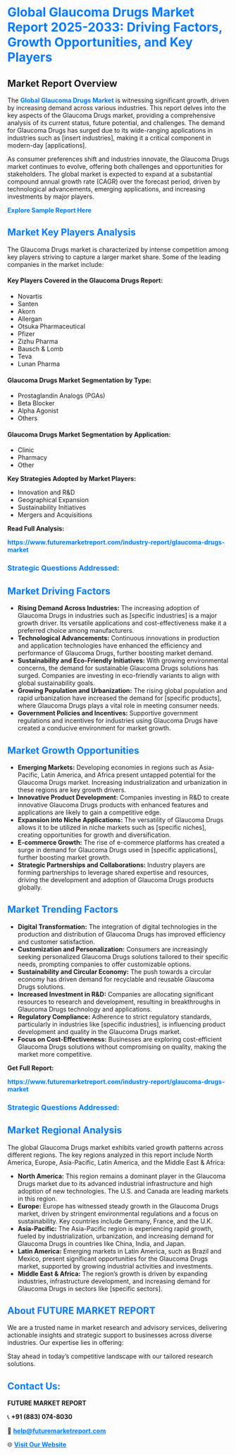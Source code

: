 <h1 style="color: #007BFF;">Global Glaucoma Drugs Market Report 2025-2033: Driving Factors, Growth Opportunities, and Key Players</h1>

<section id="overview">
<h2>Market Report Overview</h2>
<p>The <a href="https://www.futuremarketreport.com/industry-report/glaucoma-drugs-market" style="color: #007BFF; text-decoration: none;"><strong>Global Glaucoma Drugs Market</strong></a> is witnessing significant growth, driven by increasing demand across various industries. This report delves into the key aspects of the Glaucoma Drugs market, providing a comprehensive analysis of its current status, future potential, and challenges. The demand for Glaucoma Drugs has surged due to its wide-ranging applications in industries such as [insert industries], making it a critical component in modern-day [applications].</p>
<p>As consumer preferences shift and industries innovate, the Glaucoma Drugs market continues to evolve, offering both challenges and opportunities for stakeholders. The global market is expected to expand at a substantial compound annual growth rate (CAGR) over the forecast period, driven by technological advancements, emerging applications, and increasing investments by major players.</p>
</section>

<section id="overview">
<p><a href="https://www.futuremarketreport.com/request-sample/reportId=77816" style="color: #007BFF; text-decoration: none;"><strong>Explore Sample Report Here</strong></a></p>
</section>

<section id="key-players">
<h2 style="color: #007BFF;">Market Key Players Analysis</h2>
<p>The Glaucoma Drugs market is characterized by intense competition among key players striving to capture a larger market share. Some of the leading companies in the market include:</p>
<h4>Key Players Covered in the Glaucoma Drugs Report:</h4>
<ul><li>Novartis</li><li>Santen</li><li>Akorn</li><li>Allergan</li><li>Otsuka Pharmaceutical</li><li>Pfizer</li><li>Zizhu Pharma</li><li>Bausch &amp; Lomb</li><li>Teva</li><li>Lunan Pharma</li></ul>
<h4>Glaucoma Drugs Market Segmentation by Type:</h4>
<ul><li>Prostaglandin Analogs (PGAs)</li><li>Beta Blocker</li><li>Alpha Agonist</li><li>Others</li></ul>

<h4>Glaucoma Drugs Market Segmentation by Application:</h4>
<ul><li>Clinic</li><li>Pharmacy</li><li>Other</li></ul>
<p><strong>Key Strategies Adopted by Market Players:</strong></p>
<ul>
<li>Innovation and R&D</li>
<li>Geographical Expansion</li>
<li>Sustainability Initiatives</li>
<li>Mergers and Acquisitions</li>
</ul>
</section>

<section>
<p><strong>Read Full Analysis: </strong></p><a href="https://www.futuremarketreport.com/industry-report/glaucoma-drugs-market" style="color: #007BFF; text-decoration: none;"><strong>https://www.futuremarketreport.com/industry-report/glaucoma-drugs-market</strong></a>
<h3 style="color: #007BFF;">Strategic Questions Addressed:</h3>
</section>

<section id="driving-factors">
<h2 style="color: #007BFF;">Market Driving Factors</h2>
<ul>
<li><strong>Rising Demand Across Industries:</strong> The increasing adoption of Glaucoma Drugs in industries such as [specific industries] is a major growth driver. Its versatile applications and cost-effectiveness make it a preferred choice among manufacturers.</li>
<li><strong>Technological Advancements:</strong> Continuous innovations in production and application technologies have enhanced the efficiency and performance of Glaucoma Drugs, further boosting market demand.</li>
<li><strong>Sustainability and Eco-Friendly Initiatives:</strong> With growing environmental concerns, the demand for sustainable Glaucoma Drugs solutions has surged. Companies are investing in eco-friendly variants to align with global sustainability goals.</li>
<li><strong>Growing Population and Urbanization:</strong> The rising global population and rapid urbanization have increased the demand for [specific products], where Glaucoma Drugs plays a vital role in meeting consumer needs.</li>
<li><strong>Government Policies and Incentives:</strong> Supportive government regulations and incentives for industries using Glaucoma Drugs have created a conducive environment for market growth.</li>
</ul>
</section>

<section id="growth-opportunities">
<h2 style="color: #007BFF;">Market Growth Opportunities</h2>
<ul>
<li><strong>Emerging Markets:</strong> Developing economies in regions such as Asia-Pacific, Latin America, and Africa present untapped potential for the Glaucoma Drugs market. Increasing industrialization and urbanization in these regions are key growth drivers.</li>
<li><strong>Innovative Product Development:</strong> Companies investing in R&D to create innovative Glaucoma Drugs products with enhanced features and applications are likely to gain a competitive edge.</li>
<li><strong>Expansion into Niche Applications:</strong> The versatility of Glaucoma Drugs allows it to be utilized in niche markets such as [specific niches], creating opportunities for growth and diversification.</li>
<li><strong>E-commerce Growth:</strong> The rise of e-commerce platforms has created a surge in demand for Glaucoma Drugs used in [specific applications], further boosting market growth.</li>
<li><strong>Strategic Partnerships and Collaborations:</strong> Industry players are forming partnerships to leverage shared expertise and resources, driving the development and adoption of Glaucoma Drugs products globally.</li>
</ul>
</section>

<section id="trending-factors">
<h2 style="color: #007BFF;">Market Trending Factors</h2>
<ul>
<li><strong>Digital Transformation:</strong> The integration of digital technologies in the production and distribution of Glaucoma Drugs has improved efficiency and customer satisfaction.</li>
<li><strong>Customization and Personalization:</strong> Consumers are increasingly seeking personalized Glaucoma Drugs solutions tailored to their specific needs, prompting companies to offer customizable options.</li>
<li><strong>Sustainability and Circular Economy:</strong> The push towards a circular economy has driven demand for recyclable and reusable Glaucoma Drugs solutions.</li>
<li><strong>Increased Investment in R&D:</strong> Companies are allocating significant resources to research and development, resulting in breakthroughs in Glaucoma Drugs technology and applications.</li>
<li><strong>Regulatory Compliance:</strong> Adherence to strict regulatory standards, particularly in industries like [specific industries], is influencing product development and quality in the Glaucoma Drugs market.</li>
<li><strong>Focus on Cost-Effectiveness:</strong> Businesses are exploring cost-efficient Glaucoma Drugs solutions without compromising on quality, making the market more competitive.</li>
</ul>
</section>

<section>
<p><strong>Get Full Report: </strong></p><a href="https://www.futuremarketreport.com/industry-report/glaucoma-drugs-market" style="color: #007BFF; text-decoration: none;"><strong>https://www.futuremarketreport.com/industry-report/glaucoma-drugs-market</strong></a>
<h3 style="color: #007BFF;">Strategic Questions Addressed:</h3>
</section>


<section id="regional-analysis">
<h2 style="color: #007BFF;">Market Regional Analysis</h2>
<p>The global Glaucoma Drugs market exhibits varied growth patterns across different regions. The key regions analyzed in this report include North America, Europe, Asia-Pacific, Latin America, and the Middle East & Africa:</p>
<ul>
<li><strong>North America:</strong> This region remains a dominant player in the Glaucoma Drugs market due to its advanced industrial infrastructure and high adoption of new technologies. The U.S. and Canada are leading markets in this region.</li>
<li><strong>Europe:</strong> Europe has witnessed steady growth in the Glaucoma Drugs market, driven by stringent environmental regulations and a focus on sustainability. Key countries include Germany, France, and the U.K.</li>
<li><strong>Asia-Pacific:</strong> The Asia-Pacific region is experiencing rapid growth, fueled by industrialization, urbanization, and increasing demand for Glaucoma Drugs in countries like China, India, and Japan.</li>
<li><strong>Latin America:</strong> Emerging markets in Latin America, such as Brazil and Mexico, present significant opportunities for the Glaucoma Drugs market, supported by growing industrial activities and investments.</li>
<li><strong>Middle East & Africa:</strong> The region’s growth is driven by expanding industries, infrastructure development, and increasing demand for Glaucoma Drugs in sectors like [specific sectors].</li>
</ul>
</section>

<footer>
<h2 style="color: #007BFF;">About FUTURE MARKET REPORT</h2>
<p>We are a trusted name in market research and advisory services, delivering actionable insights and strategic support to businesses across diverse industries. Our expertise lies in offering:</p>

<p>Stay ahead in today’s competitive landscape with our tailored research solutions.</p>

<h2 style="color: #007BFF;">Contact Us:</h2>
<p><strong>FUTURE MARKET REPORT</strong></p>
<p>📞 <strong>+91 (883) 074-8030</strong></p>
<p>📧 <strong><a href="mailto:help@futuremarketreport.com" style="color: #007BFF;">help@futuremarketreport.com</a></strong></p>
<p>🌐 <strong><a href="https://www.futuremarketreport.com/" style="color: #007BFF;">Visit Our Website</a></strong></p>
</footer>